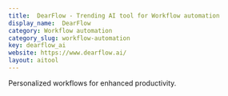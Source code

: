 ```yaml
---
title:  DearFlow - Trending AI tool for Workflow automation
display_name:  DearFlow
category: Workflow automation
category_slug: workflow-automation
key: dearflow_ai
website: https://www.dearflow.ai/
layout: aitool
---
```


Personalized workflows for enhanced productivity.
